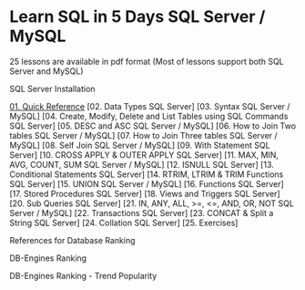 # Learn SQL in 5 Days SQL Server / MySQL
25 lessons are available in pdf format
(Most of lessons support both SQL Server and MySQL)

SQL Server Installation

[01. Quick Reference](https://github.com/lindulamaratunga/Learn-SQL/blob/main/Lesson%2001.%20Quick%20Reference.pdf)
[02. Data Types SQL Server]
[03. Syntax SQL Server / MySQL]
[04. Create, Modify, Delete and List Tables using SQL Commands SQL Server]
[05. DESC and ASC SQL Server / MySQL]
[06. How to Join Two tables SQL Server / MySQL]
[07. How to Join Three tables SQL Server / MySQL]
[08. Self Join SQL Server / MySQL]
[09. With Statement SQL Server]
[10. CROSS APPLY & OUTER APPLY SQL Server]
[11. MAX, MIN, AVG, COUNT, SUM SQL Server / MySQL]
[12. ISNULL SQL Server]
[13. Conditional Statements SQL Server]
[14. RTRIM, LTRIM & TRIM Functions SQL Server]
[15. UNION SQL Server / MySQL]
[16. Functions SQL Server]
[17. Stored Procedures SQL Server]
[18. Views and Triggers SQL Server]
[20. Sub Queries SQL Server]
[21. IN, ANY, ALL, >=, <=, AND, OR, NOT SQL Server / MySQL]
[22. Transactions SQL Server]
[23. CONCAT & Split a String SQL Server]
[24. Collation SQL Server]
[25. Exercises]

References for Database Ranking

DB-Engines Ranking

DB-Engines Ranking - Trend Popularity

